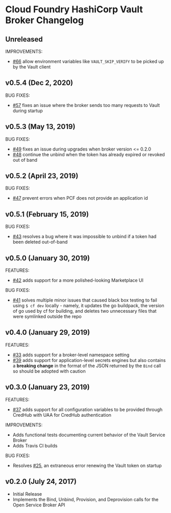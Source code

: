 # Cloud Foundry HashiCorp Vault Broker Changelog

## Unreleased
IMPROVEMENTS:
- [#66](https://github.com/hashicorp/vault-service-broker/pull/66) allow environment variables like `VAULT_SKIP_VERIFY` to be picked up by the Vault client

## v0.5.4 (Dec 2, 2020)
BUG FIXES:
- [#57](https://github.com/hashicorp/vault-service-broker/pull/57) fixes an issue where the broker sends too many requests to Vault during startup

## v0.5.3 (May 13, 2019)
BUG FIXES:
- [#49](https://github.com/hashicorp/vault-service-broker/pull/49) fixes an issue during upgrades when broker version <= 0.2.0
- [#48](https://github.com/hashicorp/vault-service-broker/pull/48) continue the unbind when the token has already expired or revoked out of band

## v0.5.2 (April 23, 2019)
BUG FIXES:
- [#47](https://github.com/hashicorp/vault-service-broker/pull/47) prevent errors when PCF does not provide an application id

## v0.5.1 (February 15, 2019)
BUG FIXES:
- [#43](https://github.com/hashicorp/vault-service-broker/pull/43) resolves a bug where it was impossible to unbind if a token had been deleted out-of-band

## v0.5.0 (January 30, 2019)
FEATURES:
- [#42](https://github.com/hashicorp/vault-service-broker/pull/42) adds support for a more polished-looking Marketplace UI

BUG FIXES:
- [#41](https://github.com/hashicorp/vault-service-broker/pull/41) solves multiple minor issues that caused black box testing to fail using `$ cf dev` locally - namely, it updates the go buildpack, the version of go used by cf for building, and deletes two unnecessary files that were symlinked outside the repo

## v0.4.0 (January 29, 2019)
FEATURES:
- [#33](https://github.com/hashicorp/vault-service-broker/pull/33) adds support for a broker-level namespace setting
- [#39](https://github.com/hashicorp/vault-service-broker/pull/39) adds support for application-level secrets engines but also contains a **breaking change** in the format of the JSON returned by the `Bind` call so should be adopted with caution

## v0.3.0 (January 23, 2019)

FEATURES:
- [#37](https://github.com/hashicorp/vault-service-broker/pull/37) adds support for all configuration variables to be provided through CredHub with UAA for CredHub authentication

IMPROVEMENTS:
- Adds functional tests documenting current behavior of the Vault Service Broker
- Adds Travis CI builds

BUG FIXES:
- Resolves [#25](https://github.com/hashicorp/vault-service-broker/issues/25), an extraneous error renewing the Vault token on startup


## v0.2.0 (July 24, 2017)

- Initial Release
- Implements the Bind, Unbind, Provision, and Deprovision calls for the Open Service Broker API
